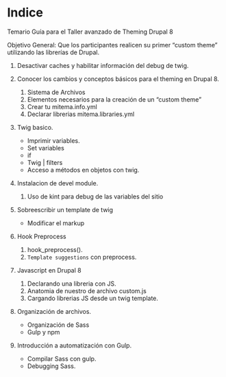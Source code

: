 # Indice

Temario Guía para el Taller avanzado de Theming Drupal 8

Objetivo General: Que los participantes realicen su primer “custom theme” utilizando las librerías de Drupal.

1. Desactivar caches y habilitar información del debug de twig.

2. Conocer los cambios y conceptos básicos para el theming en Drupal 8.
	1. Sistema de Archivos
	2. Elementos necesarios para la creación de un “custom theme”
	3. Crear tu mitema.info.yml
	4. Declarar librerias mitema.libraries.yml

3. Twig basico.
	- Imprimir variables.
	- Set variables
	- if
	- Twig | filters
	- Acceso a métodos en objetos con twig.

4. Instalacion de devel module.
	1. Uso de kint para debug de las variables del sitio

5. Sobreescribir un template de twig
	- Modificar el markup

6. Hook Preprocess
 	1. hook_preprocess().
	2. `Template suggestions` con preprocess.

7. Javascript en Drupal 8
	1. Declarando una libreria con JS.
	2. Anatomia de nuestro de archivo custom.js
	3. Cargando librerias JS desde un twig template.

8. Organización de archivos.
	- Organización de Sass
	- Gulp y npm

9. Introducción a automatización con Gulp.
	- Compilar Sass con gulp.
	- Debugging Sass.
